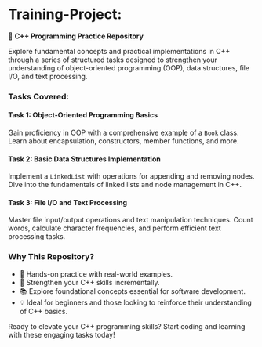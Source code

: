 # Training-Project:

📘 **C++ Programming Practice Repository**

Explore fundamental concepts and practical implementations in C++ through a series of structured tasks designed to strengthen your understanding of object-oriented programming (OOP), data structures, file I/O, and text processing.

### Tasks Covered:

#### Task 1: Object-Oriented Programming Basics
Gain proficiency in OOP with a comprehensive example of a `Book` class. Learn about encapsulation, constructors, member functions, and more.

#### Task 2: Basic Data Structures Implementation
Implement a `LinkedList` with operations for appending and removing nodes. Dive into the fundamentals of linked lists and node management in C++.

#### Task 3: File I/O and Text Processing
Master file input/output operations and text manipulation techniques. Count words, calculate character frequencies, and perform efficient text processing tasks.

### Why This Repository?
- 🚀 Hands-on practice with real-world examples.
- 📝 Strengthen your C++ skills incrementally.
- 📚 Explore foundational concepts essential for software development.
- 💡 Ideal for beginners and those looking to reinforce their understanding of C++ basics.

Ready to elevate your C++ programming skills? Start coding and learning with these engaging tasks today!



